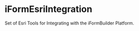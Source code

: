 iFormEsriIntegration
====================

Set of Esri Tools for Integrating with the iFormBuilder Platform.
